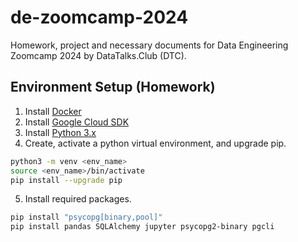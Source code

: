 # de-zoomcamp-2024
Homework, project and necessary documents for Data Engineering Zoomcamp 2024 by DataTalks.Club (DTC).

## Environment Setup (Homework)
1. Install [Docker](https://www.docker.com)
2. Install [Google Cloud SDK](https://cloud.google.com/sdk/docs/install-sdk)
3. Install [Python 3.x](https://www.python.org/)
4. Create, activate a python virtual environment, and upgrade pip.
```bash
python3 -m venv <env_name>
source <env_name>/bin/activate
pip install --upgrade pip
```
5. Install required packages.
```bash
pip install "psycopg[binary,pool]"
pip install pandas SQLAlchemy jupyter psycopg2-binary pgcli
```